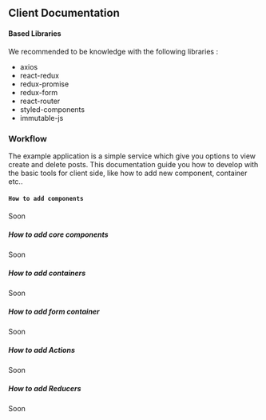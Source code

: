 ## Client Documentation
#### Based Libraries
We recommended to be knowledge with the following libraries :
* axios
* react-redux
* redux-promise
* redux-form
* react-router
* styled-components
* immutable-js

### Workflow

The example application is a simple service which give you options to view create and delete posts.
This documentation guide you how to develop with the basic tools for client side, like how to add new component, container etc..

#### `How to add components`
Soon

##### How to add core components
Soon

##### How to add containers
Soon

##### How to add form container
Soon

##### How to add Actions
Soon

##### How to add Reducers
Soon
